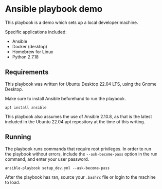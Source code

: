 # Ansible playbook demo
This playbook is a demo which sets up a local developer machine.

Specific applications included:
- Ansible
- Docker (desktop)
- Homebrew for Linux
- Python 2.7.18

## Requirements
This playbook was written for Ubuntu Desktop 22.04 LTS, using the Gnome Desktop.

Make sure to install Ansible beforehand to run the playbook.
```
apt install ansible
```

This playbook also assumes the use of Ansible 2.10.8, as that is the latest
included in the Ubuntu 22.04 apt repository at the time of this writing.

## Running
The playbook runs commands that require root privileges. In order to run the
playbook without errors, include the `--ask-become-pass` option in the run command, and enter your user password.
```
ansible-playbook setup_dev.yml --ask-become-pass
```

After the playbook has ran, source your `.bashrc` file or login to the
machine to load.

